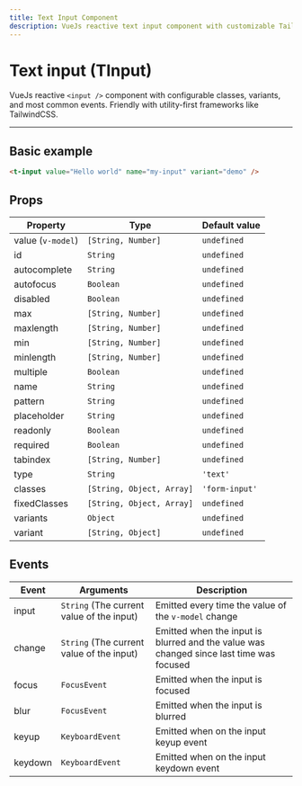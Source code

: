 ```yaml
---
title: Text Input Component
description: VueJs reactive text input component with customizable TailwindCSS or any CSS Framework classes.
---
```


# Text input (TInput)

VueJs reactive `<input />` component with configurable classes, variants, and most common events. Friendly with utility-first frameworks like TailwindCSS.

<t-input-playground></t-input-playground>

<hr>


## Basic example

```html
<t-input value="Hello world" name="my-input" variant="demo" />
```

<preview>
  <t-input value="Hello world" name="my-input" variant="demo" />
</preview>

## Props

| Property          | Type                      | Default value  |
| ----------------- | ------------------------- | -------------- |
| value (`v-model`) | `[String, Number]`        | `undefined`    |
| id                | `String`                  | `undefined`    |
| autocomplete      | `String`                  | `undefined`    |
| autofocus         | `Boolean`                 | `undefined`    |
| disabled          | `Boolean`                 | `undefined`    |
| max               | `[String, Number]`        | `undefined`    |
| maxlength         | `[String, Number]`        | `undefined`    |
| min               | `[String, Number]`        | `undefined`    |
| minlength         | `[String, Number]`        | `undefined`    |
| multiple          | `Boolean`                 | `undefined`    |
| name              | `String`                  | `undefined`    |
| pattern           | `String`                  | `undefined`    |
| placeholder       | `String`                  | `undefined`    |
| readonly          | `Boolean`                 | `undefined`    |
| required          | `Boolean`                 | `undefined`    |
| tabindex          | `[String, Number]`        | `undefined`    |
| type              | `String`                  | `'text'`       |
| classes           | `[String, Object, Array]` | `'form-input'` |
| fixedClasses      | `[String, Object, Array]` | `undefined`    |
| variants          | `Object`                  | `undefined`    |
| variant           | `[String, Object]`        | `undefined`    |

## Events

| Event   | Arguments                                 | Description                                                                             |
| ------- | ----------------------------------------- | --------------------------------------------------------------------------------------- |
| input   | `String` (The current value of the input) | Emitted every time the value of the `v-model` change                                    |
| change  | `String` (The current value of the input) | Emitted when the input is blurred and the value was changed since last time was focused |
| focus   | `FocusEvent`                              | Emitted when the input is focused                                                       |
| blur    | `FocusEvent`                              | Emitted when the input is blurred                                                       |
| keyup   | `KeyboardEvent`                           | Emitted when on the input keyup event                                                   |
| keydown | `KeyboardEvent`                           | Emitted when on the input keydown event                                                 |
